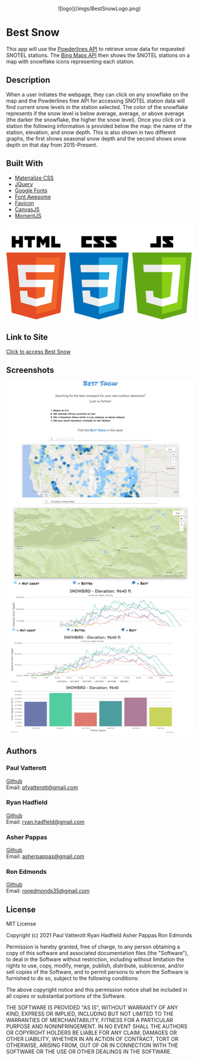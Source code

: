 <p align="center">
 ![logo](/imgs/BestSnowLogo.png)
</p>

# Best Snow

This app will use the [Powderlines API](http://powderlin.es/api.html) to retrieve snow data for requested SNOTEL stations. The [Bing Maps API](https://www.bing.com/api/maps/sdk/mapcontrol/isdk/Overview) then shows the SNOTEL stations on a map with snowflake icons representing each station.
## Description

When a user initiates the webpage, they can click on any snowflake on the map and the Powderlines free API for accessing SNOTEL station data will find current snow levels in the station selected. The color of the snowflake represents if the snow level is below average, average, or above average (the darker the snowflake, the higher the snow level). Once you click on a station the following information is provided below the map: the name of the station, elevation, and snow depth. This is also shown in two different graphs, the first shows seasonal snow depth and the second shows snow depth on that day from 2015-Present. 


## Built With
* [Materialize CSS](https://materializecss.com/)
* [JQuery](https://jquery.com/)
* [Google Fonts](https://fonts.google.com/)
* [Font Awesome](https://fontawesome.com/)
* [Favicon](https://favicon.io/)
* [CanvasJS](https://canvasjs.com/)
* [MomentJS](https://momentjs.com/)

![tech stack](./img/html-css-js.png)
## Link to Site

[Click to access Best Snow](https://pfvatterott.github.io/Project1/)

## Screenshots
![screenshot](./img/readme-screenshot1.png)
![site in action](./img/readme-screenshot2.png)
![graphs](./img/readme-screenshot3.png)



## Authors

### Paul Vatterott
[Github](https://github.com/pfvatterott) <br>
Email: pfvatterott@gmail.com

### Ryan Hadfield
[Github](https://github.com/ryanhadfield) <br>
Email: ryan.hadfield@gmail.com

### Asher Pappas
[Github](https://github.com/AsherPappas) <br>
Email: asherpappas@gmail.com

### Ron Edmonds
[Github](https://github.com/ronedmonds35) <br>
Email: ronedmonds35@gmail.com

## License
MIT License

Copyright (c) 2021 Paul Vatterott Ryan Hadfield Asher Pappas Ron Edmonds

Permission is hereby granted, free of charge, to any person obtaining a copy of this software and associated documentation files (the "Software"), to deal in the Software without restriction, including without limitation the rights to use, copy, modify, merge, publish, distribute, sublicense, and/or sell copies of the Software, and to permit persons to whom the Software is furnished to do so, subject to the following conditions:

The above copyright notice and this permission notice shall be included in all copies or substantial portions of the Software.

THE SOFTWARE IS PROVIDED "AS IS", WITHOUT WARRANTY OF ANY KIND, EXPRESS OR IMPLIED, INCLUDING BUT NOT LIMITED TO THE WARRANTIES OF MERCHANTABILITY, FITNESS FOR A PARTICULAR PURPOSE AND NONINFRINGEMENT. IN NO EVENT SHALL THE AUTHORS OR COPYRIGHT HOLDERS BE LIABLE FOR ANY CLAIM, DAMAGES OR OTHER LIABILITY, WHETHER IN AN ACTION OF CONTRACT, TORT OR OTHERWISE, ARISING FROM, OUT OF OR IN CONNECTION WITH THE SOFTWARE OR THE USE OR OTHER DEALINGS IN THE SOFTWARE.




